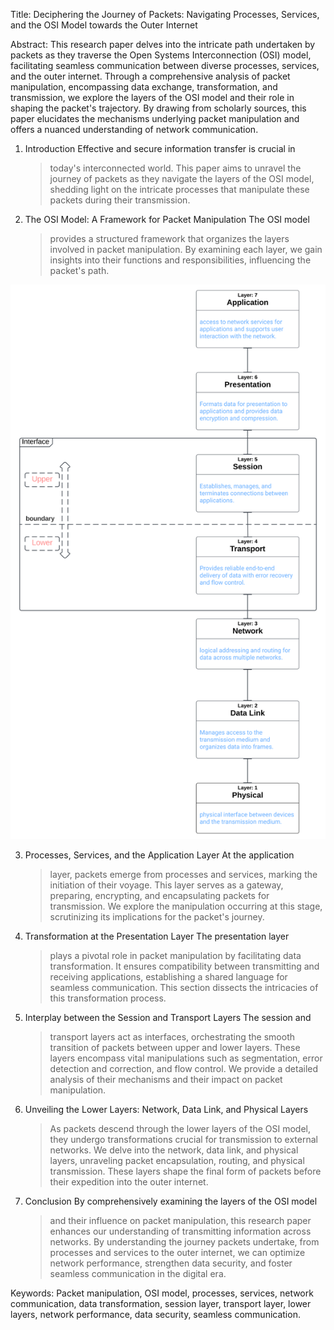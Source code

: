 Title: Deciphering the Journey of Packets: Navigating Processes,
Services, and the OSI Model towards the Outer Internet

Abstract: This research paper delves into the intricate path undertaken
by packets as they traverse the Open Systems Interconnection (OSI)
model, facilitating seamless communication between diverse processes,
services, and the outer internet. Through a comprehensive analysis of
packet manipulation, encompassing data exchange, transformation, and
transmission, we explore the layers of the OSI model and their role in
shaping the packet\'s trajectory. By drawing from scholarly sources,
this paper elucidates the mechanisms underlying packet manipulation and
offers a nuanced understanding of network communication.

1.  Introduction Effective and secure information transfer is crucial in
    > today\'s interconnected world. This paper aims to unravel the
    > journey of packets as they navigate the layers of the OSI model,
    > shedding light on the intricate processes that manipulate these
    > packets during their transmission.

2.  The OSI Model: A Framework for Packet Manipulation The OSI model
    > provides a structured framework that organizes the layers involved
    > in packet manipulation. By examining each layer, we gain insights
    > into their functions and responsibilities, influencing the
    > packet\'s path.

![](diagrams/OSIMskeleton.svg)

3.  Processes, Services, and the Application Layer At the application
    > layer, packets emerge from processes and services, marking the
    > initiation of their voyage. This layer serves as a gateway,
    > preparing, encrypting, and encapsulating packets for transmission.
    > We explore the manipulation occurring at this stage, scrutinizing
    > its implications for the packet\'s journey.

4.  Transformation at the Presentation Layer The presentation layer
    > plays a pivotal role in packet manipulation by facilitating data
    > transformation. It ensures compatibility between transmitting and
    > receiving applications, establishing a shared language for
    > seamless communication. This section dissects the intricacies of
    > this transformation process.

5.  Interplay between the Session and Transport Layers The session and
    > transport layers act as interfaces, orchestrating the smooth
    > transition of packets between upper and lower layers. These layers
    > encompass vital manipulations such as segmentation, error
    > detection and correction, and flow control. We provide a detailed
    > analysis of their mechanisms and their impact on packet
    > manipulation.

6.  Unveiling the Lower Layers: Network, Data Link, and Physical Layers
    > As packets descend through the lower layers of the OSI model, they
    > undergo transformations crucial for transmission to external
    > networks. We delve into the network, data link, and physical
    > layers, unraveling packet encapsulation, routing, and physical
    > transmission. These layers shape the final form of packets before
    > their expedition into the outer internet.

7.  Conclusion By comprehensively examining the layers of the OSI model
    > and their influence on packet manipulation, this research paper
    > enhances our understanding of transmitting information across
    > networks. By understanding the journey packets undertake, from
    > processes and services to the outer internet, we can optimize
    > network performance, strengthen data security, and foster seamless
    > communication in the digital era.

Keywords: Packet manipulation, OSI model, processes, services, network
communication, data transformation, session layer, transport layer,
lower layers, network performance, data security, seamless
communication.

